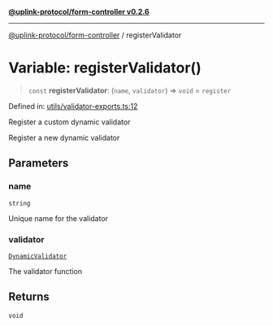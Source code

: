 [**@uplink-protocol/form-controller v0.2.6**](../README.md)

***

[@uplink-protocol/form-controller](../globals.md) / registerValidator

# Variable: registerValidator()

> `const` **registerValidator**: (`name`, `validator`) => `void` = `register`

Defined in: [utils/validator-exports.ts:12](https://github.com/jmkcoder/uplink-protocol-form-controller/blob/b4197b802291c2a362dd28d04ee111d1534495f5/src/utils/validator-exports.ts#L12)

Register a custom dynamic validator

Register a new dynamic validator

## Parameters

### name

`string`

Unique name for the validator

### validator

[`DynamicValidator`](../type-aliases/DynamicValidator.md)

The validator function

## Returns

`void`
